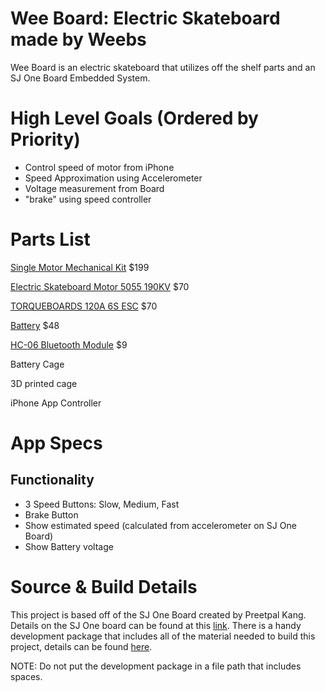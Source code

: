 # Wee Board: Electric Skateboard made by Weebs
Wee Board is an electric skateboard that utilizes off the shelf parts and an SJ One Board Embedded System.

# High Level Goals (Ordered by Priority)
- Control speed of motor from iPhone
- Speed Approximation using Accelerometer
- Voltage measurement from Board
- "brake" using speed controller

# Parts List
[Single Motor Mechanical Kit](http://diyelectricskateboard.com/diy-electric-skateboard-kits-parts/torqueboards-single-motor-mechanical-kit/) $199

[Electric Skateboard Motor 5055 190KV](http://diyelectricskateboard.com/diy-electric-skateboard-kits-parts/electric-skateboard-motor-5055-190kv/) $70

[TORQUEBOARDS 120A 6S ESC](http://diyelectricskateboard.com/diy-electric-skateboard-kits-parts/single-motor-120a-6s-esc/) $70

[Battery](https://hobbyking.com/en_us/multistar-lihv-high-capacity-4s-10000mah-multi-rotor-lipo-pack.html) $48

[HC-06 Bluetooth Module](https://www.amazon.com/Pass-Through-Communication-Compatible-Atomic-Market/dp/B00TNOO438) $9

Battery Cage

3D printed cage

iPhone App Controller

# App Specs
## Functionality
- 3 Speed Buttons: Slow, Medium, Fast
- Brake Button
- Show estimated speed (calculated from accelerometer on SJ One Board)
- Show Battery voltage 

# Source & Build Details
This project is based off of the SJ One Board created by Preetpal Kang. Details on the SJ One board can be found at this [link](http://www.socialledge.com/sjsu/index.php?title=SJ_One_Board). There is a handy development package that includes all of the material needed to build this project, details can be found [here](http://www.socialledge.com/sjsu/index.php?title=MINGW_Development_Package(MAC_OS)). 

NOTE: Do not put the development package in a file path that includes spaces.
